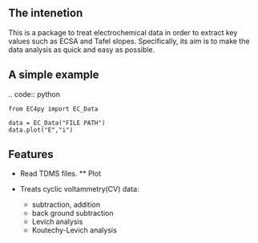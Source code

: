 The intenetion
---------------
This is a package to treat electrochemical data in order to extract key values such as ECSA and Tafel slopes. Specifically, its aim is to make the data analysis as quick and easy as possible. 

A simple example
---------------
.. code:: python
    
    from EC4py import EC_Data

    data = EC_Data("FILE PATH")
    data.plot("E","i")

Features
--------

* Read TDMS files.
    ** Plot

*   Treats cyclic voltammetry(CV) data:
    * subtraction, addition
    * back ground subtraction 
    * Levich analysis
    * Koutechy-Levich analysis

